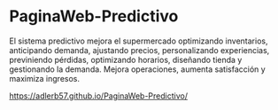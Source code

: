 # PaginaWeb-Predictivo
El sistema predictivo mejora el supermercado optimizando inventarios, anticipando demanda, ajustando precios, personalizando experiencias, 
previniendo pérdidas, optimizando horarios, diseñando tienda y gestionando la demanda. Mejora operaciones, aumenta satisfacción y maximiza ingresos.

https://adlerb57.github.io/PaginaWeb-Predictivo/
